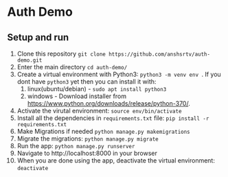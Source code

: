 # Auth Demo
## Setup and run
1. Clone this repository `git clone https://github.com/anshsrtv/auth-demo.git`
1. Enter the main directory `cd auth-demo/`
1. Create a virtual environment with Python3: `python3 -m venv env `. If you dont have `python3` yet then you can install it with:
    1. linux(ubuntu/debian) - `sudo apt install python3`
    1. windows - Download installer from https://www.python.org/downloads/release/python-370/.
1. Activate the virutal environment: `source env/bin/activate`
1. Install all the dependencies in `requirements.txt` file: `pip install -r requirements.txt`
1. Make Migrations if needed `python manage.py makemigrations`
1. Migrate the migrations: `python manage.py migrate`
1. Run the app: `python manage.py runserver`
1. Navigate to http://localhost:8000 in your browser
1. When you are done using the app, deactivate the virtual environment: `deactivate`

  

